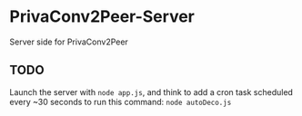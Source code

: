 PrivaConv2Peer-Server
=====================

Server side for PrivaConv2Peer


## TODO
Launch the server with `node app.js`, and think to add a cron task scheduled every ~30 seconds to run this command: `node autoDeco.js`